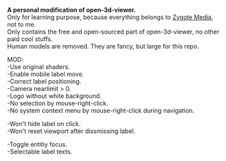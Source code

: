 **A personal modification of open-3d-viewer.**  
Only for learning purpose, because everything belongs to [Zygote Media](https://www.zygotebody.com/), not to me.   
Only contains the free and open-sourced part of open-3d-viewer, no other paid cool stuffs.  
Human models are removed. They are fancy, but large for this repo.   

MOD:  
-Use original shaders.  
-Enable mobile label move.  
-Correct label positioning.  
-Camera nearlimit > 0.  
-Logo without white background.  
-No selection by mouse-right-click.  
-No system context menu by mouse-right-click during navigation.  
  
-Won't hide label on click.  
-Won't reset viewport after dissmissing label.  
  
-Toggle entitiy focus.  
-Selectable label texts.  
